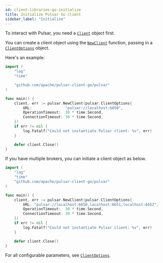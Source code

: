 ```yaml
---
id: client-libraries-go-initialize
title: Initialize Pulsar Go client
sidebar_label: "Initialize"
---
```


To interact with Pulsar, you need a [`Client`](https://pkg.go.dev/github.com/apache/pulsar-client-go/pulsar#Client) object first. 

You can create a client object using the [`NewClient`](https://pkg.go.dev/github.com/apache/pulsar-client-go/pulsar#NewClient) function, passing in a [`ClientOptions`](https://pkg.go.dev/github.com/apache/pulsar-client-go/pulsar#ClientOptions) object. 

Here's an example:

```go
import (
    "log"
    "time"

    "github.com/apache/pulsar-client-go/pulsar"
)

func main() {
    client, err := pulsar.NewClient(pulsar.ClientOptions{
        URL:               "pulsar://localhost:6650",
        OperationTimeout:  30 * time.Second,
        ConnectionTimeout: 30 * time.Second,
    })
    if err != nil {
        log.Fatalf("Could not instantiate Pulsar client: %v", err)
    }

    defer client.Close()
}
```

If you have multiple brokers, you can initiate a client object as below.

```go
import (
    "log"
    "time"
    "github.com/apache/pulsar-client-go/pulsar"
)

func main() {
    client, err := pulsar.NewClient(pulsar.ClientOptions{
        URL: "pulsar://localhost:6650,localhost:6651,localhost:6652",
        OperationTimeout:  30 * time.Second,
        ConnectionTimeout: 30 * time.Second,
    })
    if err != nil {
        log.Fatalf("Could not instantiate Pulsar client: %v", err)
    }

    defer client.Close()
}
```

For all configurable parameters, see [`ClientOptions`](https://pkg.go.dev/github.com/apache/pulsar-client-go/pulsar#ClientOptions).